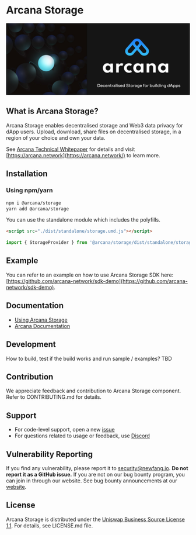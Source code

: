 # Arcana Storage

![Arcana Decentralised Storage](./img/an_d_storage.png)

## What is Arcana Storage?

Arcana Storage enables decentralised storage and Web3 data privacy for dApp users. Upload, download, share files on decentralised storage, in a region of your choice and own your data.

See [Arcana Technical Whitepaper](https://www.notion.so/arcananetwork/Arcana-Technical-Docs-a1d7fd0d2970452586c693e4fee14d08) for details and visit [https://arcana.network](https://arcana.network/) to learn more.

## Installation

### Using npm/yarn

```shell
npm i @arcana/storage
yarn add @arcana/storage
```

You can use the standalone module which includes the polyfills.

```html
<script src="./dist/standalone/storage.umd.js"></script>
```

```js
import { StorageProvider } from '@arcana/storage/dist/standalone/storage.umd';
```

## Example

You can refer to an example on how to use Arcana Storage SDK here: [https://github.com/arcana-network/sdk-demo](https://github.com/arcana-network/sdk-demo).

## Documentation

* [Using Arcana Storage](https://docs.arcana.network/storage)
* [Arcana Documentation](https://docs.arcana.network/)

## Development

How to build, test if the build works and run sample / examples?
TBD

## Contribution

We appreciate feedback and contribution to Arcana Storage component. Refer to CONTRIBUTING.md for details.

## Support

* For code-level support, open a new [issue](https://github.com/arcana-network/storage/issues)
* For questions related to usage or feedback, use [Discord](https://discord.gg/w6ej4FtqYS)

## Vulnerability Reporting

If you find any vulnerability, please report it to security@newfang.io. **Do not report it as a GitHub issue.**  If you are not on our bug bounty program, you can join in through our website.  See bug bounty announcements at our [website](https://arcana.network/).

## License

Arcana Storage is distributed under the [Uniswap Business Source License 1.1](https://github.com/Uniswap/v3-core/blob/main/LICENSE). For details, see LICENSE.md file.
